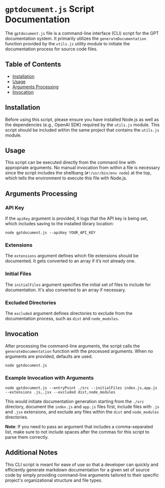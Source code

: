# `gptdocument.js` Script Documentation

The `gptdocument.js` file is a command-line interface (CLI) script for the GPT documentation system. It primarily utilizes the `generateDocumentation` function provided by the `utils.js` utility module to initiate the documentation process for source code files.

## Table of Contents

- [Installation](#installation)
- [Usage](#usage)
- [Arguments Processing](#arguments-processing)
- [Invocation](#invocation)

## Installation

Before using this script, please ensure you have installed Node.js as well as the dependencies (e.g., OpenAI SDK) required by the `utils.js` module. This script should be included within the same project that contains the `utils.js` module.

## Usage

This script can be executed directly from the command line with appropriate arguments. No manual invocation from within a file is necessary since the script includes the shellbang (`#!/usr/bin/env node`) at the top, which tells the environment to execute this file with Node.js.

## Arguments Processing

### API Key

If the `apiKey` argument is provided, it logs that the API key is being set, which includes saving to the installed library location:

```shell
node gptdocument.js --apiKey YOUR_API_KEY
```

### Extensions

The `extensions` argument defines which file extensions should be documented. It gets converted to an array if it’s not already one.

### Initial Files

The `initialFiles` argument specifies the initial set of files to include for documentation. It's also converted to an array if necessary.

### Excluded Directories

The `excluded` argument defines directories to exclude from the documentation process, such as `dist` and `node_modules`.

## Invocation

After processing the command-line arguments, the script calls the `generateDocumentation` function with the processed arguments. When no arguments are provided, defaults are used.

```shell
node gptdocument.js
```

### Example Invocation with Arguments

```shell
node gptdocument.js --entryPoint ./src --initialFiles index.js,app.js --extensions .js,.jsx --excluded dist,node_modules
```

This would initiate documentation generation starting from the `./src` directory, document the `index.js` and `app.js` files first, include files with `.js` and `.jsx` extensions, and exclude any files within the `dist` and `node_modules` directories.

**Note**: If you need to pass an argument that includes a comma-separated list, make sure to not include spaces after the commas for this script to parse them correctly.

## Additional Notes

This CLI script is meant for ease of use so that a developer can quickly and efficiently generate markdown documentation for a given set of source code by simply providing command-line arguments tailored to their specific project's organizational structure and file types.